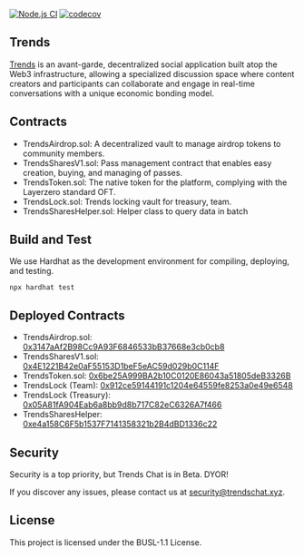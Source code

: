 [![Node.js CI](https://github.com/trends-social/trends-contract/actions/workflows/build.yml/badge.svg)](https://github.com/trends-social/trends-contract/actions/workflows/build.yml)
[![codecov](https://codecov.io/gh/trends-social/trends-contract/graph/badge.svg?token=ZG6E68M7WQ)](https://codecov.io/gh/trends-social/trends-contract)

## Trends
[Trends](https://trendschat.xyz/blogs/the_trends) is an avant-garde, decentralized social application built atop the Web3 infrastructure, allowing a specialized discussion space where content creators and participants can collaborate and engage in real-time conversations with a unique economic bonding model. 

## Contracts
- TrendsAirdrop.sol: A decentralized vault to manage airdrop tokens to community members.
- TrendsSharesV1.sol: Pass management contract that enables easy creation, buying, and managing of passes.
- TrendsToken.sol: The native token for the platform, complying with the Layerzero standard OFT.
- TrendsLock.sol: Trends locking vault for treasury, team.
- TrendsSharesHelper.sol: Helper class to query data in batch

## Build and Test
We use Hardhat as the development environment for compiling, deploying, and testing.

`npx hardhat test`

## Deployed Contracts
- TrendsAirdrop.sol: [0x3147aAf2B98Cc9A93F6846533bB37668e3cb0cb8](https://arbiscan.io/address/0x3147aAf2B98Cc9A93F6846533bB37668e3cb0cb8)
- TrendsSharesV1.sol: [0x4E1221B42e0aF55153D1beF5eAC59d029b0C114F](https://arbiscan.io/address/0x4E1221B42e0aF55153D1beF5eAC59d029b0C114F) 
- TrendsToken.sol: [0x6be25A999BA2b10C0120E86043a51805deB3326B](https://arbiscan.io/address/0x6be25A999BA2b10C0120E86043a51805deB3326B)
- TrendsLock (Team): [0x912ce59144191c1204e64559fe8253a0e49e6548](https://arbiscan.io/address/0x8BE18760d57CEe9Cc365805bBDE6ef19A8492b34)
- TrendsLock (Treasury): [0x05A81fA904Eab6a8bb9d8b717C82eC6326A7f466](https://arbiscan.io/address/0x05A81fA904Eab6a8bb9d8b717C82eC6326A7f466)
- TrendsSharesHelper: [0xe4a158C6F5b1537F7141358321b2B4dBD1336c22](https://arbiscan.io/address/0xe4a158C6F5b1537F7141358321b2B4dBD1336c22)

## Security
Security is a top priority, but Trends Chat is in Beta. DYOR!

If you discover any issues, please contact us at security@trendschat.xyz.

## License
This project is licensed under the BUSL-1.1 License.
